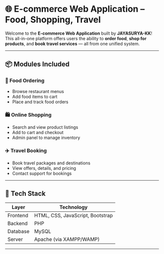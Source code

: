 # 🌐 E-commerce Web Application – Food, Shopping, Travel

Welcome to the **E-commerce Web Application** built by **JAYASURYA-KK**!  
This all-in-one platform offers users the ability to **order food**, **shop for products**, and **book travel services** — all from one unified system.

---

## 📦 Modules Included

### 🍔 Food Ordering
- Browse restaurant menus
- Add food items to cart
- Place and track food orders

### 🛍️ Online Shopping
- Search and view product listings
- Add to cart and checkout
- Admin panel to manage inventory

### ✈️ Travel Booking
- Book travel packages and destinations
- View offers, details, and pricing
- Contact support for bookings

---

## 🧰 Tech Stack

| Layer       | Technology                  |
|-------------|------------------------------|
| Frontend    | HTML, CSS, JavaScript, Bootstrap |
| Backend     | PHP                          |
| Database    | MySQL                        |
| Server      | Apache (via XAMPP/WAMP)      |

---



